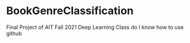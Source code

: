 # BookGenreClassification
Final Project of AIT Fall 2021 Deep Learning Class
do I know how to use github